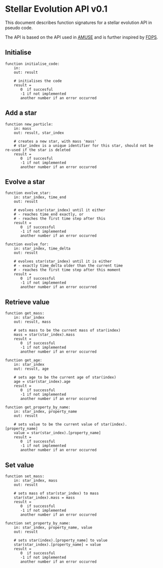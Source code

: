 # Stellar Evolution API v0.1
This document describes function signatures for a stellar evolution API in pseudo code.

The API is based on the API used in [AMUSE](https://amuse.readthedocs.io/en/latest/reference/introduction_interface_specification.html) and is further inspired by [FDPS](https://github.com/FDPS/FDPS/blob/master/doc/doc_specs_cpp_en.pdf).

## Initialise

```
function initialise_code:
    in:
    out: result

    # initialises the code 
    result =
       0  if succesful
       -1 if not implemented
       another number if an error occurred
```

## Add a star

```
function new_particle:
    in: mass
    out: result, star_index

    # creates a new star, with mass 'mass'
    # star_index is a unique identifier for this star, should not be re-used if the star is deleted
    result =
       0  if succesful
       -1 if not implemented
       another number if an error occurred
```

## Evolve a star

```
function evolve_star:
    in: star_index, time_end
    out: result

    # evolves star(star_index) until it either
    # - reaches time_end exactly, or
    # - reaches the first time step after this
    result =
       0  if successful
       -1 if not implemented
       another number if an error occurred
```

```
function evolve_for:
    in: star_index, time_delta
    out: result

    # evolves star(star_index) until it is either
    # - exactly time_delta older than the current time
    # - reaches the first time step after this moment
    result =
       0  if successful
       -1 if not implemented
       another number if an error occurred
```

## Retrieve value

```
function get_mass:
    in: star_index
    out: result, mass

    # sets mass to be the current mass of star(index)
    mass = star(star_index).mass
    result = 
       0  if successful
       -1 if not implemented
       another number if an error occurred
```
```
function get_age:
    in: star_index
    out: result, age

    # sets age to be the current age of star(index)
    age = star(star_index).age
    result = 
       0  if successful
       -1 if not implemented
       another number if an error occurred
```
```
function get_property_by_name:
    in: star_index, property_name
    out: result

    # sets value to be the current value of star(index).[property_name]
    value = star(star_index).[property_name]
    result = 
       0  if successful
       -1 if not implemented
       another number if an error occurred
```

## Set value

```
function set_mass:
    in: star_index, mass
    out: result

    # sets mass of star(star_index) to mass
    star(star_index).mass = mass
    result = 
       0  if successful
       -1 if not implemented
       another number if an error occurred
```
```
function set_property_by_name:
    in: star_index, property_name, value
    out: result

    # sets star(index).[property_name] to value
    star(star_index).[property_name] = value
    result = 
       0  if successful
       -1 if not implemented
       another number if an error occurred
```
